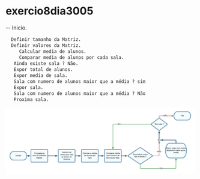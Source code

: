 # exercio8dia3005

 -- Inicio.
    
      Definir tamanho da Matriz.
      Definir valores da Matriz. 
         Calcular media de alunos.
         Comparar media de alunos por cada sala.
       Ainda existe sala ? Não.
       Expor total de alunos.
       Expor media de sala.
       Sala com numero de alunos maior que a média ? sim 
       Expor sala.
       Sala com numero de alunos maior que a média ? Não 
       Proxima sala.
       
 ![fluxograma](https://github.com/PedroDamasco/exercio8dia3005/blob/main/Media%20de%20aluno%20por%20sala%20Part.%201.jpeg)
